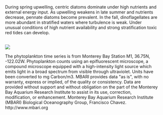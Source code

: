 <p>During spring upwelling, centric diatoms dominate under high nutrients and external energy input. As upwelling weakens in late summer and nutrients decrease, pennate diatoms become prevalent. In the fall, dinoflagellates are more abundant in stratified waters where turbulence is weak. Under unusual conditions of high nutrient availability and strong stratification toxic red tides can develop.</p><br><img src="http://www3.mbari.org/bog/mbon/images/mb_seasonal_taxonomic_structure2.png"/>
<p>The phytoplankton time series is from Monterey Bay Station M1, 36.75N, -122.02W. Phytoplankton counts using an epifluorescent microscope, a compound microscope equipped with a high-intensity light source which emits light in a broad spectrum from visible through ultraviolet. Units have been converted to mg Carbon/m3. MBARI provides data "as is", with no warranty, express or implied, of the quality or consistency. Data are provided without support and without obligation on the part of the Monterey Bay Aquarium Research Institute to assist in its use, correction, modification, or enhancement. Monterey Bay Aquarium Research Institute (MBARI) Biological Oceanography Group, Francisco Chavez.  http://www.mbari.org
